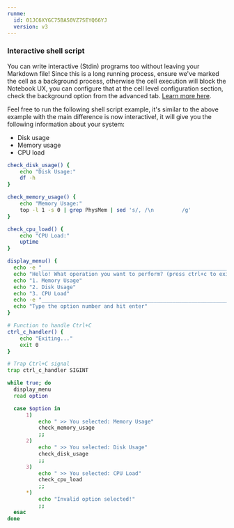 ```yaml
---
runme:
  id: 01JC6XYGC75BAS0VZ7SEYQ66YJ
  version: v3
---
```


### Interactive shell script

You can write interactive (Stdin) programs too without leaving your Markdown file!
Since this is a long running process, ensure we've marked the cell as a background process, otherwise the cell execution will block the Notebook UX, you can configure that at the cell level configuration section, check the background option from the advanced tab. [Learn more here](https://docs.runme.dev/configuration/cell-level#handle-long-running-processes).

Feel free to run the following shell script example, it's similar to the above example with the main difference is now interactive!, it will give you the following information about your system:

- Disk usage
- Memory usage
- CPU load

```sh {"background":"true","id":"01HTZB059ZFK301922XDGZZNQ0","interpreter":"bash","name":"interactive-shell-script","terminalRows":"25"}
check_disk_usage() {
    echo "Disk Usage:"
    df -h
}

check_memory_usage() {
    echo "Memory Usage:"
    top -l 1 -s 0 | grep PhysMem | sed 's/, /\n         /g'
}

check_cpu_load() {
    echo "CPU Load:"
    uptime
}

display_menu() {
  echo -e "_________________________________________________________________\n"
  echo "Hello! What operation you want to perform? (press ctrl+c to exit)"
  echo "1. Memory Usage"
  echo "2. Disk Usage"
  echo "3. CPU Load"
  echo -e "_________________________________________________________________\n"
  echo "Type the option number and hit enter"
}

# Function to handle Ctrl+C
ctrl_c_handler() {
    echo "Exiting..."
    exit 0
}

# Trap Ctrl+C signal
trap ctrl_c_handler SIGINT

while true; do
  display_menu
  read option

  case $option in
      1)
          echo " >> You selected: Memory Usage"
          check_memory_usage
          ;;
      2)
          echo " >> You selected: Disk Usage"
          check_disk_usage
          ;;
      3)
          echo " >> You selected: CPU Load"
          check_cpu_load
          ;;
      *)
          echo "Invalid option selected!"
          ;;
  esac
done
```
